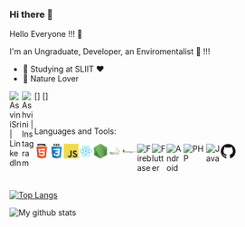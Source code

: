 ### Hi there 👋

 Hello Everyone !!! 👋

 I'm an Ungraduate, Developer, an Enviromentalist 🍃 !!!

- 📜 Studying at SLIIT ♥ 
- 🌊 Nature Lover



[<img align="left" alt="AsviniSri | LinkedIn" width="22px" src="https://cdn.jsdelivr.net/npm/simple-icons@v3/icons/linkedin.svg" />]
[<img align="left" alt="Ashvini | Instagram" width="22px" src="https://cdn.jsdelivr.net/npm/simple-icons@v3/icons/instagram.svg" />]

<br />

 Languages and Tools:

<img align="left" alt="HTML5" width="26px" src="https://raw.githubusercontent.com/github/explore/80688e429a7d4ef2fca1e82350fe8e3517d3494d/topics/html/html.png" />
<img align="left" alt="CSS3" width="26px" src="https://raw.githubusercontent.com/github/explore/80688e429a7d4ef2fca1e82350fe8e3517d3494d/topics/css/css.png" />
<img align="left" alt="JavaScript" width="26px" src="https://raw.githubusercontent.com/github/explore/80688e429a7d4ef2fca1e82350fe8e3517d3494d/topics/javascript/javascript.png" />
<img align="left" alt="React" width="26px" src="https://raw.githubusercontent.com/github/explore/80688e429a7d4ef2fca1e82350fe8e3517d3494d/topics/react/react.png" />
<img align="left" alt="Node.js" width="26px" src="https://raw.githubusercontent.com/github/explore/80688e429a7d4ef2fca1e82350fe8e3517d3494d/topics/nodejs/nodejs.png" />
<img align="left" alt="MySQL" width="26px" src="https://raw.githubusercontent.com/github/explore/80688e429a7d4ef2fca1e82350fe8e3517d3494d/topics/mysql/mysql.png" />
<img align="left" alt="MongoDB" width="26px" src="https://raw.githubusercontent.com/github/explore/80688e429a7d4ef2fca1e82350fe8e3517d3494d/topics/mongodb/mongodb.png" />
<img align="left" alt="Firebase" width="26px" src="https://user-images.githubusercontent.com/50723029/94177690-97f35b80-feb7-11ea-94b8-a650ae45253b.png" />
<img align="left" alt="Flutter" width="26px" src="https://user-images.githubusercontent.com/50723029/94177687-96299800-feb7-11ea-97a9-23b440642f66.png" />
<img align="left" alt="Android" width="30px" src="https://user-images.githubusercontent.com/50723029/94178637-fa992700-feb8-11ea-80ec-bdf7cac2667f.png" />
<img align="left" alt="PHP" width="40px" src="https://user-images.githubusercontent.com/50723029/94177692-988bf200-feb7-11ea-944b-f017717a65ac.png" />
<img align="left" alt="Java" width="26px" src="https://user-images.githubusercontent.com/50723029/94178831-4055ef80-feb9-11ea-901c-c46996f32c63.png" />
<img align="left" alt="GitHub" width="26px" src="https://raw.githubusercontent.com/github/explore/78df643247d429f6cc873026c0622819ad797942/topics/github/github.png" />

<Br />


<Br />
<Br />
<Br />

[![Top Langs](https://github-readme-stats.vercel.app/api/top-langs/?username=AsviniSri0721&layout=compact)](https://github.com/AsviniSri0721/README)

![My github stats](https://github-readme-stats.vercel.app/api?username=AsviniSri0721)

